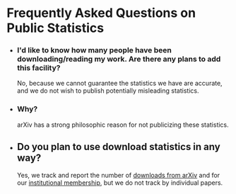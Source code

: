 # Frequently Asked Questions on Public Statistics

  - ### I'd like to know how many people have been downloading/reading my work. Are there any plans to add this facility?
    
    No, because we cannot guarantee the statistics we have are accurate, and we do not wish to publish potentially misleading statistics.

  - ### Why?

    arXiv has a strong philosophic reason for not publicizing these statistics.
    
  - ## Do you plan to use download statistics in any way?

    Yes, we track and report the number of [downloads from arXiv](/help/stats/index.md) and for our [institutional membership](/about/membership.md), but we do not track by individual papers.

